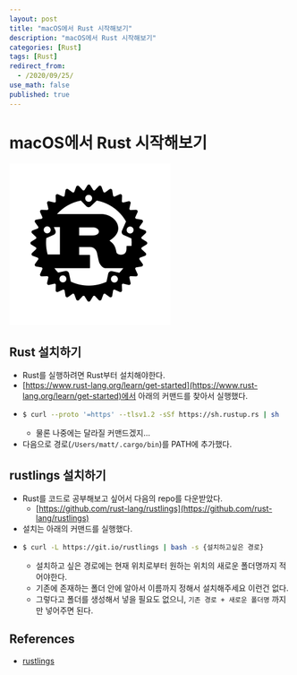 ```yaml
---
layout: post
title: "macOS에서 Rust 시작해보기"
description: "macOS에서 Rust 시작해보기"
categories: [Rust]
tags: [Rust]
redirect_from:
  - /2020/09/25/
use_math: false
published: true
---
```


# macOS에서 Rust 시작해보기

<img src="/assets/images/posts/57/rust-logo-blk.svg">

## Rust 설치하기

- Rust를 실행하려면 Rust부터 설치해야한다.
- [https://www.rust-lang.org/learn/get-started](https://www.rust-lang.org/learn/get-started)에서 아래의 커맨드를 찾아서 실행했다.
- ```sh
  $ curl --proto '=https' --tlsv1.2 -sSf https://sh.rustup.rs | sh
  ```
  - 물론 나중에는 달라질 커맨드겠지...
- 다음으로 경로(`/Users/matt/.cargo/bin`)를 PATH에 추가했다.

## rustlings 설치하기

- Rust를 코드로 공부해보고 싶어서 다음의 repo를 다운받았다.
  - [https://github.com/rust-lang/rustlings](https://github.com/rust-lang/rustlings)
- 설치는 아래의 커맨드를 실행했다.
- ```sh
  $ curl -L https://git.io/rustlings | bash -s {설치하고싶은 경로}
  ```
  - 설치하고 싶은 경로에는 현재 위치로부터 원하는 위치의 새로운 폴더명까지 적어야한다.
  - 기존에 존재하는 폴더 안에 알아서 이름까지 정해서 설치해주세요 이런건 없다.
  - 그렇다고 폴더를 생성해서 넣을 필요도 없으니, `기존 경로 + 새로운 폴더명` 까지만 넣어주면 된다.

## References

- [rustlings](https://github.com/rust-lang/rustlings)
